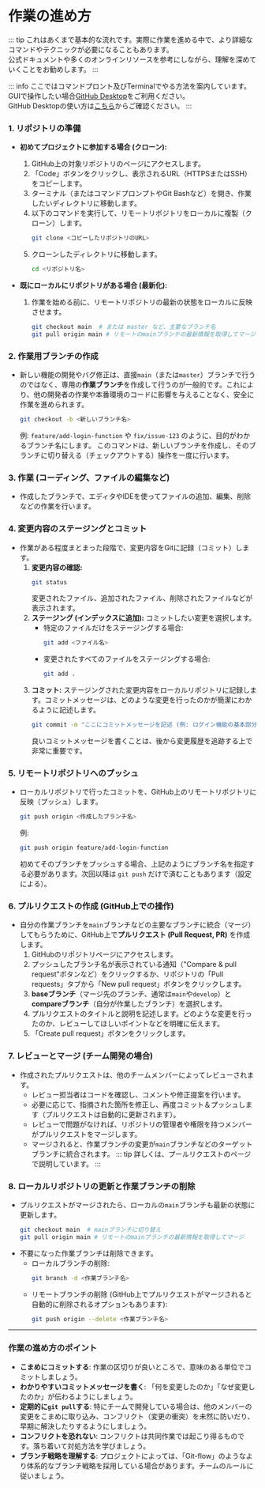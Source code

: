 # 作業の進め方

::: tip
これはあくまで基本的な流れです。実際に作業を進める中で、より詳細なコマンドやテクニックが必要になることもあります。  
公式ドキュメントや多くのオンラインリソースを参考にしながら、理解を深めていくことをお勧めします。
:::


::: info
ここではコマンドプロント及びTerminalでやる方法を案内しています。  
GUIで操作したい場合[GitHub Desktop](https://github.com/apps/desktop)をご利用ください。  
GitHub Desktopの使い方は[こちら](https://docs.github.com/ja/desktop)からご確認ください。
:::



### 1. リポジトリの準備

* **初めてプロジェクトに参加する場合 (クローン):**
    1.  GitHub上の対象リポジトリのページにアクセスします。
    2.  「Code」ボタンをクリックし、表示されるURL（HTTPSまたはSSH）をコピーします。
    3.  ターミナル（またはコマンドプロンプトやGit Bashなど）を開き、作業したいディレクトリに移動します。
    4.  以下のコマンドを実行して、リモートリポジトリをローカルに複製（クローン）します。
        ```bash
        git clone <コピーしたリポジトリのURL>
        ```
    5.  クローンしたディレクトリに移動します。
        ```bash
        cd <リポジトリ名>
        ```

* **既にローカルにリポジトリがある場合 (最新化):**
    1.  作業を始める前に、リモートリポジトリの最新の状態をローカルに反映させます。
        ```bash
        git checkout main  # または master など、主要なブランチ名
        git pull origin main # リモートのmainブランチの最新情報を取得してマージ
        ```

### 2. 作業用ブランチの作成

* 新しい機能の開発やバグ修正は、直接`main`（または`master`）ブランチで行うのではなく、専用の**作業ブランチ**を作成して行うのが一般的です。これにより、他の開発者の作業や本番環境のコードに影響を与えることなく、安全に作業を進められます。
    ```bash
    git checkout -b <新しいブランチ名>
    ```
    例: `feature/add-login-function` や `fix/issue-123` のように、目的がわかるブランチ名にします。
    このコマンドは、新しいブランチを作成し、そのブランチに切り替える（チェックアウトする）操作を一度に行います。

### 3. 作業 (コーディング、ファイルの編集など)

* 作成したブランチで、エディタやIDEを使ってファイルの追加、編集、削除などの作業を行います。

### 4. 変更内容のステージングとコミット

* 作業がある程度まとまった段階で、変更内容をGitに記録（コミット）します。
    1.  **変更内容の確認:**
        ```bash
        git status
        ```
        変更されたファイル、追加されたファイル、削除されたファイルなどが表示されます。
    2.  **ステージング (インデックスに追加):** コミットしたい変更を選択します。
        * 特定のファイルだけをステージングする場合:
            ```bash
            git add <ファイル名>
            ```
        * 変更されたすべてのファイルをステージングする場合:
            ```bash
            git add .
            ```
    3.  **コミット:** ステージングされた変更内容をローカルリポジトリに記録します。コミットメッセージは、どのような変更を行ったのかが簡潔にわかるように記述します。
        ```bash
        git commit -m "ここにコミットメッセージを記述 (例: ログイン機能の基本部分を追加)"
        ```
        良いコミットメッセージを書くことは、後から変更履歴を追跡する上で非常に重要です。

### 5. リモートリポジトリへのプッシュ

* ローカルリポジトリで行ったコミットを、GitHub上のリモートリポジトリに反映（プッシュ）します。
    ```bash
    git push origin <作成したブランチ名>
    ```
    例:
    ```bash
    git push origin feature/add-login-function
    ```
    初めてそのブランチをプッシュする場合、上記のようにブランチ名を指定する必要があります。次回以降は `git push` だけで済むこともあります（設定による）。

### 6. プルリクエストの作成 (GitHub上での操作)

* 自分の作業ブランチを`main`ブランチなどの主要なブランチに統合（マージ）してもらうために、GitHub上で**プルリクエスト (Pull Request, PR)** を作成します。
    1.  GitHubのリポジトリページにアクセスします。
    2.  プッシュしたブランチ名が表示されている通知（"Compare & pull request"ボタンなど）をクリックするか、リポジトリの「Pull requests」タブから「New pull request」ボタンをクリックします。
    3.  **baseブランチ**（マージ先のブランチ、通常は`main`や`develop`）と**compareブランチ**（自分が作業したブランチ）を選択します。
    4.  プルリクエストのタイトルと説明を記述します。どのような変更を行ったのか、レビューしてほしいポイントなどを明確に伝えます。
    5.  「Create pull request」ボタンをクリックします。

### 7. レビューとマージ (チーム開発の場合)

* 作成されたプルリクエストは、他のチームメンバーによってレビューされます。
    * レビュー担当者はコードを確認し、コメントや修正提案を行います。
    * 必要に応じて、指摘された箇所を修正し、再度コミット＆プッシュします（プルリクエストは自動的に更新されます）。
    * レビューで問題がなければ、リポジトリの管理者や権限を持つメンバーがプルリクエストをマージします。
    * マージされると、作業ブランチの変更が`main`ブランチなどのターゲットブランチに統合されます。
::: tip
詳しくは、プールリクエストのページで説明しています。
:::

### 8. ローカルリポジトリの更新と作業ブランチの削除

* プルリクエストがマージされたら、ローカルの`main`ブランチも最新の状態に更新します。
    ```bash
    git checkout main  # mainブランチに切り替え
    git pull origin main # リモートのmainブランチの最新情報を取得してマージ
    ```
* 不要になった作業ブランチは削除できます。
    * ローカルブランチの削除:
        ```bash
        git branch -d <作業ブランチ名>
        ```
    * リモートブランチの削除 (GitHub上でプルリクエストがマージされると自動的に削除されるオプションもあります):
        ```bash
        git push origin --delete <作業ブランチ名>
        ```

---

### 作業の進め方のポイント

* **こまめにコミットする**: 作業の区切りが良いところで、意味のある単位でコミットしましょう。
* **わかりやすいコミットメッセージを書く**: 「何を変更したのか」「なぜ変更したのか」が伝わるようにしましょう。
* **定期的に`git pull`する**: 特にチームで開発している場合は、他のメンバーの変更をこまめに取り込み、コンフリクト（変更の衝突）を未然に防いだり、早期に解決したりするようにしましょう。
* **コンフリクトを恐れない**: コンフリクトは共同作業では起こり得るものです。落ち着いて対処方法を学びましょう。
* **ブランチ戦略を理解する**: プロジェクトによっては、「Git-flow」のようなより体系的なブランチ戦略を採用している場合があります。チームのルールに従いましょう。



